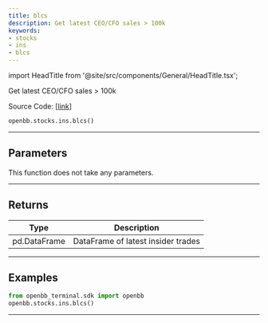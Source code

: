 ```yaml
---
title: blcs
description: Get latest CEO/CFO sales > 100k
keywords:
- stocks
- ins
- blcs
---
```


import HeadTitle from '@site/src/components/General/HeadTitle.tsx';

<HeadTitle title="stocks.ins.blcs - Reference | OpenBB SDK Docs" />

Get latest CEO/CFO sales > 100k

Source Code: [[link](https://github.com/OpenBB-finance/OpenBBTerminal/tree/main/openbb_terminal/stocks/insider/sdk_helper.py#L216)]

```python wordwrap
openbb.stocks.ins.blcs()
```

---

## Parameters

This function does not take any parameters.

---

## Returns

| Type | Description |
| ---- | ----------- |
| pd.DataFrame | DataFrame of latest insider trades |
---

## Examples

```python
from openbb_terminal.sdk import openbb
openbb.stocks.ins.blcs()
```

---

